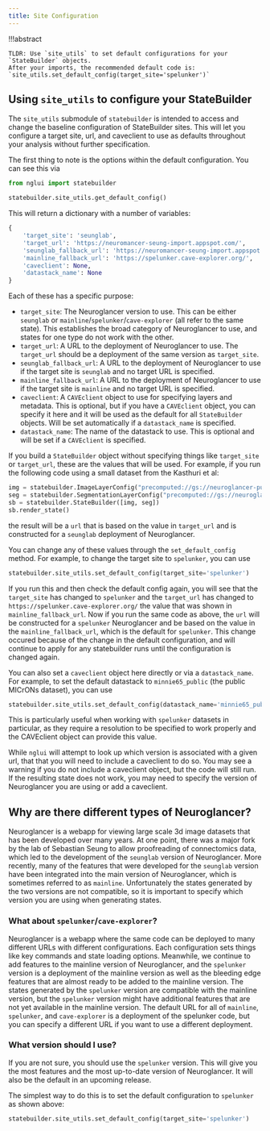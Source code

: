 ```yaml
---
title: Site Configuration
---
```


!!!abstract

    TLDR: Use `site_utils` to set default configurations for your `StateBuilder` objects.
    After your imports, the recommended default code is: `site_utils.set_default_config(target_site='spelunker')`

## Using `site_utils` to configure your StateBuilder

The `site_utils` submodule of `statebuilder` is intended to access and change the baseline configuration of StateBuilder sites.
This will let you configure a target site, url, and caveclient to use as defaults throughout your analysis without further specification.

The first thing to note is the options within the default configuration.
You can see this via

```python
from nglui import statebuilder

statebuilder.site_utils.get_default_config()
```

This will return a dictionary with a number of variables:

```python
{
    'target_site': 'seunglab',
    'target_url': 'https://neuromancer-seung-import.appspot.com/',
    'seunglab_fallback_url': 'https://neuromancer-seung-import.appspot.com/',
    'mainline_fallback_url': 'https://spelunker.cave-explorer.org/',
    'caveclient': None,
    'datastack_name': None
}
```

Each of these has a specific purpose:

* `target_site`: The Neuroglancer version to use. This can be either `seunglab` or `mainline`/`spelunker`/`cave-explorer` (all refer to the same state). This establishes the broad category of Neuroglancer to use, and states for one type do not work with the other.
* `target_url`: A URL to the deployment of Neuroglancer to use. The `target_url` should be a deployment of the same version as `target_site`.
* `seunglab_fallback_url`: A URL to the deployment of Neuroglancer to use if the target site is `seunglab` and no target URL is specified.
* `mainline_fallback_url`: A URL to the deployment of Neuroglancer to use if the target site is `mainline` and no target URL is specified.
* `caveclient`: A `CAVEclient` object to use for specifying layers and metadata. This is optional, but if you have a `CAVEclient` object, you can specify it here and it will be used as the default for all `StateBuilder` objects. Will be set automatically if a `datastack_name` is specified.
* `datastack_name`: The name of the datastack to use. This is optional and will be set if a `CAVEclient` is specified.

If you build a `StateBuilder` object without specifying things like `target_site` or `target_url`, these are the values that will be used.
For example, if you run the following code using a small dataset from the Kasthuri et al:

```python
img = statebuilder.ImageLayerConfig("precomputed://gs://neuroglancer-public-data/kasthuri2011/image")
seg = statebuilder.SegmentationLayerConfig("precomputed://gs://neuroglancer-public-data/kasthuri2011/image_color_corrected")
sb = statebuilder.StateBuilder([img, seg])
sb.render_state()
```

the result will be a `url` that is based on the value in `target_url` and is constructed for a `seunglab` deployment of Neuroglancer.

You can change any of these values through the `set_default_config` method. For example, to change the target site to `spelunker`, you can use

```python
statebuilder.site_utils.set_default_config(target_site='spelunker')
```

If you run this and then check the default config again, you will see that the `target_site` has changed to `spelunker` and the `target_url` has changed to `https://spelunker.cave-explorer.org/` the value that was shown in `mainline_fallback_url`.
Now if you run the same code as above, the `url` will be constructed for a `spelunker` Neuroglancer and be based on the value in the `mainline_fallback_url`, which is the default for `spelunker`.
This change occured because of the change in the default configuration, and will continue to apply for any statebuilder runs until the configuration is changed again.

You can also set a `caveclient` object here directly or via a `datastack_name`.
For example, to set the default datastack to `minnie65_public` (the public MICrONs dataset), you can use

```python
statebuilder.site_utils.set_default_config(datastack_name='minnie65_public')
```

This is particularly useful when working with `spelunker` datasets in particular, as they require a resolution to be specified to work properly and the CAVEclient object can provide this value.

While `nglui` will attempt to look up which version is associated with a given url, that that you will need to include a caveclient to do so.
You may see a warning if you do not include a caveclient object, but the code will still run.
If the resulting state does not work, you may need to specify the version of Neuroglancer you are using or add a caveclient.


## Why are there different types of Neuroglancer?

Neuroglancer is a webapp for viewing large scale 3d image datasets that has been developed over many years.
At one point, there was a major fork by the lab of Sebastian Seung to allow proofreading of connectomics data, which led to the development of the `seunglab` version of Neuroglancer.
More recently, many of the features that were developed for the `seunglab` version have been integrated into the main version of Neuroglancer, which is sometimes referred to as `mainline`.
Unfortunately the states generated by the two versions are not compatible, so it is important to specify which version you are using when generating states.

### What about `spelunker`/`cave-explorer`?

Neuroglancer is a webapp where the same code can be deployed to many different URLs with different configurations.
Each configuration sets things like key commands and state loading options.
Meanwhile, we continue to add features to the mainline version of Neuroglancer, and the `spelunker` version is a deployment of the mainline version as well as the bleeding edge features that are almost ready to be added to the mainline version.
The states generated by the `spelunker` version are compatible with the mainline version, but the `spelunker` version might have additional features that are not yet available in the mainline version.
The default URL for all of `mainline`, `spelunker`, and `cave-explorer` is a deployment of the spelunker code, but you can specify a different URL if you want to use a different deployment.

### What version should I use?

If you are not sure, you should use the `spelunker` version. This will give you the most features and the most up-to-date version of Neuroglancer. It will also be the default in an upcoming release.

The simplest way to do this is to set the default configuration to `spelunker` as shown above:

```python
statebuilder.site_utils.set_default_config(target_site='spelunker')
```
